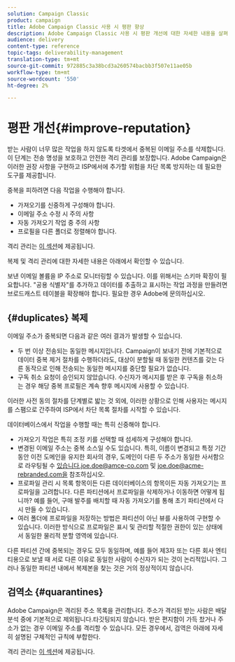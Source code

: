 ```yaml
---
solution: Campaign Classic
product: campaign
title: Adobe Campaign Classic 사용 시 평판 향상
description: Adobe Campaign Classic 사용 시 평판 개선에 대한 자세한 내용을 살펴보십시오.
audience: delivery
content-type: reference
topic-tags: deliverability-management
translation-type: tm+mt
source-git-commit: 972885c3a38bcd3a260574bacbb3f507e11ae05b
workflow-type: tm+mt
source-wordcount: '550'
ht-degree: 2%

---
```



# 평판 개선{#improve-reputation}

받는 사람이 너무 많은 작업을 하지 않도록 타겟에서 중복된 이메일 주소를 삭제합니다. 이 단계는 전송 명성을 보호하고 안전한 격리 관리를 보장합니다. Adobe Campaign은 이러한 권장 사항을 구현하고 ISP에서에 추가할 위험을 차단 목록 방지하는 데 필요한 도구를 제공합니다.

중복을 피하려면 다음 작업을 수행해야 합니다.

* 가져오기를 신중하게 구성해야 합니다.
* 이메일 주소 수정 시 주의 사항
* 자동 가져오기 작업 중 주의 사항
* 프로필을 다른 폴더로 정렬해야 합니다.

격리 관리는 [이 섹션](../../delivery/using/understanding-quarantine-management.md)에 제공됩니다.

복제 및 격리 관리에 대한 자세한 내용은 아래에서 확인할 수 있습니다.

보낸 이메일 볼륨을 IP 주소로 모니터링할 수 있습니다. 이를 위해서는 스키마 확장이 필요합니다. &quot;공용 식별자&quot;를 추가하고 데이터를 추출하고 표시하는 작업 과정을 만들려면 브로드캐스트 테이블을 확장해야 합니다. 필요한 경우 Adobe에 문의하십시오.

## {#duplicates} 복제

이메일 주소가 중복되면 다음과 같은 여러 결과가 발생할 수 있습니다.

* 두 번 이상 전송되는 동일한 메시지입니다. Campaign이 보내기 전에 기본적으로 데이터 중복 제거 절차를 수행하더라도, 대상이 분할될 때 동일한 컨텐츠를 갖는 다른 동작으로 인해 전송되는 동일한 메시지를 중단할 필요가 없습니다.
* 구독 취소 요청이 승인되지 않았습니다. 수신자가 메시지를 받은 후 구독을 취소하는 경우 해당 중복 프로필은 계속 향후 메시지에 사용할 수 있습니다.

이러한 사전 동의 절차를 단계별로 밟는 것 외에, 이러한 상황으로 인해 사용자는 메시지를 스팸으로 간주하여 ISP에서 차단 목록 절차를 시작할 수 있습니다.

데이터베이스에서 작업을 수행할 때는 특히 신중해야 합니다.

* 가져오기 작업은 특히 조정 키를 선택할 때 섬세하게 구성해야 합니다.
* 변경된 이메일 주소는 중복 소스일 수도 있습니다. 특히, 이름이 변경되고 특정 기간 동안 이전 도메인을 유지한 회사의 경우, 도메인이 다른 두 주소가 동일한 사서함으로 라우팅될 수 있습니다.joe.doe@amce-co.com 및 joe.doe@acme-rebranded.com을 참조하십시오.
* 프로파일 관리 시 목록 항목이든 다른 데이터베이스의 항목이든 자동 가져오기는 프로파일을 고려합니다. 다른 파티션에서 프로파일을 삭제하거나 이동하면 어떻게 됩니까? 예를 들어, 구매 발주를 배치할 때 자동 가져오기를 통해 초기 파티션에서 다시 만들 수 있습니다.
* 여러 폴더에 프로파일을 저장하는 방법은 파티션이 아닌 뷰를 사용하여 구현할 수 있습니다. 이러한 방식으로 프로파일은 표시 및 관리할 적절한 권한이 있는 상태에서 동일한 물리적 분할 영역에 있습니다.

다른 파티션 간에 중복되는 경우도 모두 동일하며, 예를 들어 제3자 또는 다른 회사 엔티티용으로 보낼 때 서로 다른 이유로 동일한 사람이 수신자가 되는 것이 논리적입니다. 그러나 동일한 파티션 내에서 복제본을 찾는 것은 거의 정상적이지 않습니다.

## 검역소 {#quarantines}

Adobe Campaign은 격리된 주소 목록을 관리합니다. 주소가 격리된 받는 사람은 배달 분석 중에 기본적으로 제외됩니다.타깃팅되지 않습니다. 받은 편지함이 가득 찼거나 주소가 없는 경우 이메일 주소를 격리할 수 있습니다. 모든 경우에서, 검역은 아래에 자세히 설명된 구체적인 규칙에 부합한다.

격리 관리는 [이 섹션](../../delivery/using/understanding-quarantine-management.md)에 제공됩니다.